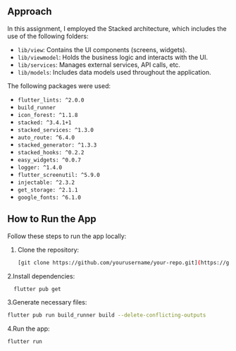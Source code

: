 
## Approach

In this assignment, I employed the Stacked architecture, which includes the use of the following folders:

- `lib/view`: Contains the UI components (screens, widgets).
- `lib/viewmodel`: Holds the business logic and interacts with the UI.
- `lib/services`: Manages external services, API calls, etc.
- `lib/models`: Includes data models used throughout the application.

The following packages were used:

- `flutter_lints: ^2.0.0`
- `build_runner`
- `icon_forest: ^1.1.8`
- `stacked: ^3.4.1+1`
- `stacked_services: ^1.3.0`
- `auto_route: ^6.4.0`
- `stacked_generator: ^1.3.3`
- `stacked_hooks: ^0.2.2`
- `easy_widgets: ^0.0.7`
- `logger: ^1.4.0`
- `flutter_screenutil: ^5.9.0`
- `injectable: ^2.3.2`
- `get_storage: ^2.1.1`
- `google_fonts: ^6.1.0`

## How to Run the App

Follow these steps to run the app locally:

1. Clone the repository:
   ```bash
   [git clone https://github.com/yourusername/your-repo.git](https://github.com/PrathameshSaraf/babynama)
   ```
2.Install dependencies:
  ```bash
    flutter pub get
  ``` 
3.Generate necessary files:
   ```bash
flutter pub run build_runner build --delete-conflicting-outputs
```
4.Run the app:
```bash
flutter run
```


